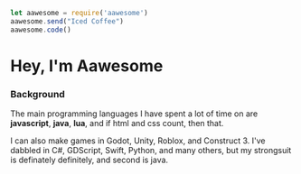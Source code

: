 ```js
let aawesome = require('aawesome')
aawesome.send("Iced Coffee")
aawesome.code()
```

# Hey, I'm Aawesome

### Background

The main programming languages I have spent a lot of time on are **javascript**, **java**, **lua**, and if html and css count, then that.

I can also make games in Godot, Unity, Roblox, and Construct 3.
I've dabbled in C#, GDScript, Swift, Python, and many others, but my strongsuit is definately definitely, and second is java.
